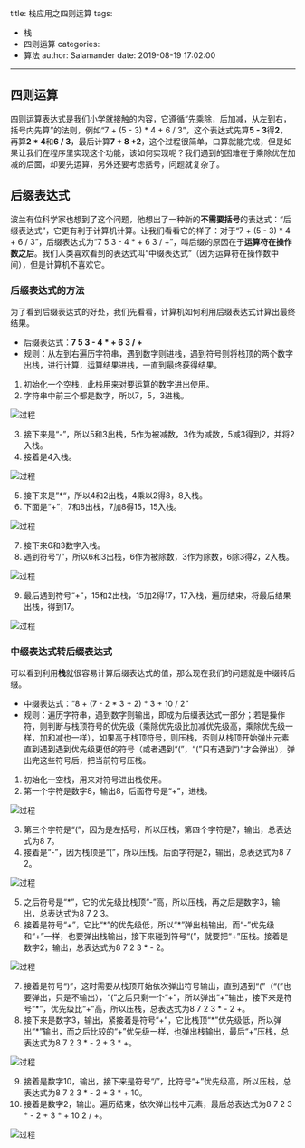 title: 栈应用之四则运算
tags:
  - 栈
  - 四则运算
categories:
  - 算法
author: Salamander
date: 2019-08-19 17:02:00
---
## 四则运算
四则运算表达式是我们小学就接触的内容，它遵循“先乘除，后加减，从左到右，括号内先算”的法则，例如“7 + (5 - 3) * 4 + 6 / 3”，这个表达式先算**5 - 3**得**2**，再算**2 \* 4**和**6 / 3**，最后计算**7 + 8 +2**，这个过程很简单，口算就能完成，但是如果让我们在程序里实现这个功能，该如何实现呢？我们遇到的困难在于乘除优在加减的后面，却要先运算，另外还要考虑括号，问题就复杂了。

## 后缀表达式
波兰有位科学家也想到了这个问题，他想出了一种新的**不需要括号**的表达式：“后缀表达式”，它更有利于计算机计算。让我们看看它的样子：对于“7 + (5 - 3) * 4 + 6 / 3”，后缀表达式为“7 5 3 - 4 * + 6 3 / +”，叫后缀的原因在于**运算符在操作数之后**。我们人类喜欢看到的表达式叫“中缀表达式”（因为运算符在操作数中间），但是计算机不喜欢它。

### 后缀表达式的方法
为了看到后缀表达式的好处，我们先看看，计算机如何利用后缀表达式计算出最终结果。
* 后缀表达式：**7 5 3 - 4 \* + 6 3 / +**
* 规则：从左到右遍历字符串，遇到数字则进栈，遇到符号则将栈顶的两个数字出栈，进行计算，运算结果进栈，一直到最终获得结果。

1. 初始化一个空栈，此栈用来对要运算的数字进出使用。
2. 字符串中前三个都是数字，所以7，5，3进栈。

![过程](https://s2.ax1x.com/2019/08/20/mGkVZ6.jpg)


3. 接下来是“-”，所以5和3出栈，5作为被减数，3作为减数，5减3得到2，并将2入栈。
4. 接着是4入栈。

![过程](https://s2.ax1x.com/2019/08/20/mGkByn.jpg)

5. 接下来是”\*“，所以4和2出栈，4乘以2得8，8入栈。
6. 下面是“+”，7和8出栈，7加8得15，15入栈。

![过程](https://s2.ax1x.com/2019/08/20/mGk7TK.jpg)

7. 接下来6和3数字入栈。
8. 遇到符号“/”，所以6和3出栈，6作为被除数，3作为除数，6除3得2，2入栈。

![过程](https://s2.ax1x.com/2019/08/20/mGA9Tf.jpg)

9. 最后遇到符号“+”，15和2出栈，15加2得17，17入栈，遍历结束，将最后结果出栈，得到17。

![过程](https://s2.ax1x.com/2019/08/20/mGAV6s.jpg)


### 中缀表达式转后缀表达式
可以看到利用**栈**就很容易计算后缀表达式的值，那么现在我们的问题就是中缀转后缀。

* 中缀表达式：“8 + (7 - 2 * 3 + 2) * 3 + 10 / 2”
* 规则：遍历字符串，遇到数字则输出，即成为后缀表达式一部分；若是操作符，则判断与栈顶符号的优先级（乘除优先级比加减优先级高，乘除优先级一样，加和减也一样），如果高于栈顶符号，则压栈，否则从栈顶开始弹出元素直到遇到遇到优先级更低的符号（或者遇到“(”，“(”只有遇到“)”才会弹出），弹出完这些符号后，把当前符号压栈。


1. 初始化一空栈，用来对符号进出栈使用。
2. 第一个字符是数字8，输出8，后面符号是“+”，进栈。

![过程](https://s2.ax1x.com/2019/08/21/mUD2S1.png)

3. 第三个字符是“(”，因为是左括号，所以压栈，第四个字符是7，输出，总表达式为8 7。
4. 接着是“-”，因为栈顶是“(”，所以压栈。后面字符是2，输出，总表达式为8 7 2。

![过程](https://s2.ax1x.com/2019/08/25/mgNyRO.png)

5. 之后符号是“\*”，它的优先级比栈顶“-”高，所以压栈，再之后是数字3，输出，总表达式为8 7 2 3。
6. 接着是符号“+”，它比“\*”的优先级低，所以“\*”弹出栈输出，而“-”优先级和“+”一样，也要弹出栈输出，接下来碰到符号“(”，就要把“+”压栈。接着是数字2，输出，总表达式为8 7 2 3 \* - 2。

![过程](https://s2.ax1x.com/2019/08/25/mgUPlF.png)

7. 接着是符号“)”，这时需要从栈顶开始依次弹出符号输出，直到遇到“(”（“(”也要弹出，只是不输出），“(”之后只剩一个“+”，所以弹出“+”输出，接下来是符号“\*”，优先级比“+”高，所以压栈，总表达式为8 7 2 3 \* - 2 +。
8. 接下来是数字3，输出，紧接着是符号“+”，它比栈顶“\*”优先级低，所以弹出“\*”输出，而之后比较的“+”优先级一样，也弹出栈输出，最后“+”压栈，总表达式为8 7 2 3 \* - 2 + 3 \* +。

![过程](https://s2.ax1x.com/2019/08/28/moOHG6.jpg)

9. 接着是数字10，输出，接下来是符号“/”，比符号“+”优先级高，所以压栈，总表达式为8 7 2 3 \* - 2 + 3 \* + 10。
10. 接着是数字2，输出。遍历结束，依次弹出栈中元素，最后总表达式为8 7 2 3 \* - 2 + 3 \* + 10 2 / +。

![过程](https://s2.ax1x.com/2019/08/28/moXELQ.jpg)